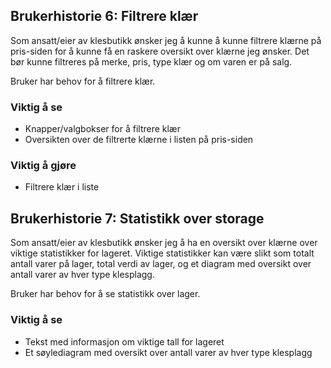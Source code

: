 ## Brukerhistorie 6: Filtrere klær
Som ansatt/eier av klesbutikk ønsker jeg å kunne å kunne filtrere klærne på pris-siden for å kunne få en raskere oversikt over klærne jeg ønsker. Det bør kunne filtreres på merke, pris, type klær og om varen er på salg.

Bruker har behov for å filtrere klær.

### Viktig å se
- Knapper/valgbokser for å filtrere klær
- Oversikten over de filtrerte klærne i listen på pris-siden

### Viktig å gjøre
- Filtrere klær i liste

## Brukerhistorie 7: Statistikk over storage
Som ansatt/eier av klesbutikk ønsker jeg å ha en oversikt over klærne over viktige statistikker for lageret. Viktige statistikker kan være slikt som totalt antall varer på lager, total verdi av lager, og et diagram med oversikt over antall varer av hver type klesplagg.

Bruker har behov for å se statistikk over lager.

### Viktig å se
- Tekst med informasjon om viktige tall for lageret
- Et søylediagram med oversikt over antall varer av hver type klesplagg